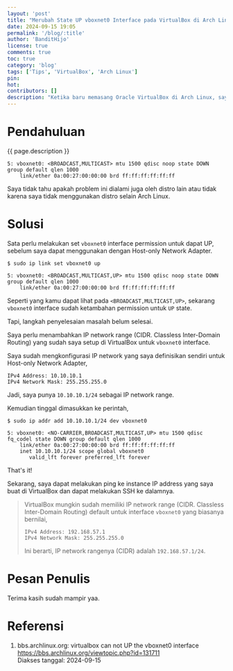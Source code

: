 ```yaml
---
layout: 'post'
title: "Merubah State UP vboxnet0 Interface pada VirtualBox di Arch Linux"
date: 2024-09-15 19:05
permalink: '/blog/:title'
author: 'BanditHijo'
license: true
comments: true
toc: true
category: 'blog'
tags: ['Tips', 'VirtualBox', 'Arch Linux']
pin:
hot:
contributors: []
description: "Ketika baru memasang Oracle VirtualBox di Arch Linux, saya tidak dapat terhubung dengan instance yang baru saya buat, padahal saya sudah menggunakan Host-only network adapter. Ternyata interface vboxnet0 belum diberikan permission untuk UP state."
---
```


# Pendahuluan

{{ page.description }}

```
5: vboxnet0: <BROADCAST,MULTICAST> mtu 1500 qdisc noop state DOWN group default qlen 1000
    link/ether 0a:00:27:00:00:00 brd ff:ff:ff:ff:ff:ff
```

Saya tidak tahu apakah problem ini dialami juga oleh distro lain atau tidak karena saya tidak menggunakan distro selain Arch Linux.


# Solusi

Sata perlu melakukan set `vboxnet0` interface permission untuk dapat UP, sebelum saya dapat menggunakan dengan Host-only Network Adapter.

```
$ sudo ip link set vboxnet0 up
```

```
5: vboxnet0: <BROADCAST,MULTICAST,UP> mtu 1500 qdisc noop state DOWN group default qlen 1000
    link/ether 0a:00:27:00:00:00 brd ff:ff:ff:ff:ff:ff
```

Seperti yang kamu dapat lihat pada `<BROADCAST,MULTICAST,UP>`, sekarang `vboxnet0` interface sudah ketambahan permission untuk `UP` state.

Tapi, langkah penyelesaian masalah belum selesai.

Saya perlu menambahkan IP network range (CIDR. Classless Inter-Domain Routing) yang sudah saya setup di VirtualBox untuk `vboxnet0` interface.

Saya sudah mengkonfigurasi IP network yang saya definisikan sendiri untuk Host-only Network Adapter,

```
IPv4 Address: 10.10.10.1
IPv4 Network Mask: 255.255.255.0
```

Jadi, saya punya `10.10.10.1/24` sebagai IP network range.

Kemudian tinggal dimasukkan ke perintah,

```
$ sudo ip addr add 10.10.10.1/24 dev vboxnet0
```

```
5: vboxnet0: <NO-CARRIER,BROADCAST,MULTICAST,UP> mtu 1500 qdisc fq_codel state DOWN group default qlen 1000
    link/ether 0a:00:27:00:00:00 brd ff:ff:ff:ff:ff:ff
    inet 10.10.10.1/24 scope global vboxnet0
       valid_lft forever preferred_lft forever
```

That's it!

Sekarang, saya dapat melakukan ping ke instance IP address yang saya buat di VirtualBox dan dapat melakukan SSH ke dalamnya.


> VirtualBox mungkin sudah memiliki IP network range (CIDR. Classless Inter-Domain Routing) default untuk interface `vboxnet0` yang biasanya bernilai,
>
> ```
> IPv4 Address: 192.168.57.1
> IPv4 Network Mask: 255.255.255.0
> ```
>
> Ini berarti, IP network rangenya (CIDR) adalah `192.168.57.1/24`.


# Pesan Penulis

Terima kasih sudah mampir yaa.


# Referensi

1. bbs.archlinux.org: virtualbox can not UP the vboxnet0 interface \
   <https://bbs.archlinux.org/viewtopic.php?id=131711> \
   Diakses tanggal: 2024-09-15
